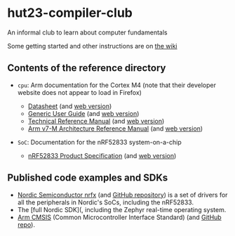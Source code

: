 # hut23-compiler-club
An informal club to learn about computer fundamentals

Some getting started and other instructions are on [the wiki](https://github.com/alan-turing-institute/hut23-compiler-club/wiki)

## Contents of the reference directory

- `cpu`: Arm documentation for the Cortex M4 (note that their
  developer website does not appear to load in Firefox)
  - [Datasheet](./reference/cpu/Arm-Cortex-M4-Processor-Datasheet.pdf)
    (and [web version](https://developer.arm.com/documentation/102832/0100/?lang=en))
  - [Generic User Guide](./reference/cpu/cortex-m4-gug.pdf)
    (and [web version](https://developer.arm.com/documentation/dui0553/b/?lang=en))
  - [Technical Reference Manual](./reference/cpu/cortex-m4-trm.pdf)
    (and [web version](https://developer.arm.com/documentation/100166/0001/?lang=en))
  - [Arm v7-M Architecture Reference
    Manual](./reference/cpu/armv7m-arch-ref.pdf) (and [web version](https://developer.arm.com/documentation/ddi0403/ee/?lang=en))	

- `SoC`: Documentation for the nRF52833 system-on-a-chip
  - [nRF52833 Product Specification](./SoC/nRF52833_PS_v1.7/pdf) (and
    [web version](https://docs.nordicsemi.com/bundle/ps_nrf52833/page/keyfeatures_html5.html))

## Published code examples and SDKs

- [Nordic Semiconductor
  nrfx](https://docs.nordicsemi.com/bundle/ncs-latest/page/nrfx/index.html)
  (and [GitHub repository](https://github.com/NordicSemiconductor/nrfx))
  is a set of drivers for all the peripherals in Nordic's SoCs,
  including the nRF52833.
- The [full Nordic SDK](, including the Zephyr real-time operating
  system.
- [Arm
  CMSIS](https://arm-software.github.io/CMSIS_6/latest/General/index.html)
  (Common Microcontroller Interface Standard) (and [GitHub repo](https://github.com/ARM-software/CMSIS_6)).
